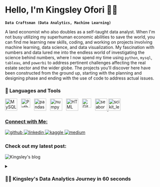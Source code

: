 # Hello, I'm Kingsley Ofori 🕵️‍♂️

**`Data Craftsman (Data Analytics, Machine Learning)`**

A land economist who also doubles as a self-taught data analyst. When I'm not busy utilizing my superhuman economic abilities to save the world, you can find me learning new skills, coding, and working on projects involving machine learning, data science, and data visualization. My fascination with numbers and data lured me into the endless world of investigating the science behind numbers, where I now spend my time using `python`, `mysql`, `tableau`, and `powerbi` to address pertinent challenges affecting the real estate sector and the wider globe. The projects you'll discover here have been constructed from the ground up, starting with the planning and designing phase and ending with the use of code to address actual issues.
 

### 🧰 Languages and Tools

<img align="left" alt="MySQL" width="40px" style="padding-right:10px;" src="https://cdn.jsdelivr.net/gh/devicons/devicon/icons/mysql/mysql-original.svg"/>
<img align="left" alt="Python" width="30px" style="padding-right:10px;" src="https://cdn.jsdelivr.net/gh/devicons/devicon/icons/python/python-plain.svg"/>
<img align="left" alt="pandas" width="40px" style="padding-right:10px;" src="https://cdn.jsdelivr.net/gh/devicons/devicon/icons/pandas/pandas-original.svg" />
<img align="left" alt="numpy" width="40px" style="padding-right:10px;" src="https://cdn.jsdelivr.net/gh/devicons/devicon/icons/numpy/numpy-original.svg" />
<img align="left" alt="HTML" width="40px" style="padding-right:10px;" src="https://cdn.jsdelivr.net/gh/devicons/devicon/icons/html5/html5-plain.svg" />
<a href="https://seaborn.pydata.org/" target="_blank" rel="noreferrer"> <img src="https://seaborn.pydata.org/_images/logo-mark-lightbg.svg" alt="seaborn" width="40" height="40"/>
<img src="https://upload.wikimedia.org/wikipedia/commons/0/05/Scikit_learn_logo_small.svg" alt="scikit_learn" width="40" height="40"/>
<img align="left" alt="GitHub" width="30px" style="padding-right:10px;" src="https://cdn.jsdelivr.net/gh/devicons/devicon/icons/github/github-original.svg"/>


### Connect with Me:

<a href="https://github.com/kingsleyofori" target="_blank">
<img src=https://img.shields.io/badge/github-%2324292e.svg?&style=for-the-badge&logo=github&logoColor=white alt=github style="margin-bottom: 5px;" />
<a href="https://linkedin.com/in/kingsleyofori" target="_blank">
<img src=https://img.shields.io/badge/linkedin-%231E77B5.svg?&style=for-the-badge&logo=linkedin&logoColor=white alt=linkedin style="margin-bottom: 5px;" />
</a>
<a href="https://www.kaggle.com/kingsleyofori" target="_blank">
<img src=https://img.shields.io/badge/kaggle-%2344BAE8.svg?&style=for-the-badge&logo=kaggle&logoColor=white alt=kaggle style="margin-bottom: 5px;" />
</a>
<a href="https://medium.com/@kingsleyofori" target="_blank">
<img src=https://img.shields.io/badge/medium-%23292929.svg?&style=for-the-badge&logo=medium&logoColor=white alt=medium style="margin-bottom: 5px;" />
</a> 

### Check out my latest post:
![Kingsley's blog](https://github-read-medium.vercel.app/latest?username=kingsleyofori&limit=6&theme=discord_old_blurple)


<details>
 <summary><h3>👨‍💻 Kingsley's Data Analytics Journey in 60 seconds</h3></summary>
I made my first venture into data science around June 2022 when I made the decision to spend my entire day studying it. I had no prior experience with computer programming when I first began out as a student, but after watching my first YouTube courses, I fell in love with MySQL. In all honesty, I was craving more. With my new skill set, I wanted to almost completely understand everything before I started looking for a career in data science. After MySQL, I began attending Power BI courses to learn how to visually exhibit my exported queries. For someone like me, who had no prior experience with computers, making this change was a major step. I wanted more, though. I was first worried that I wouldn't be able to learn Python and become skilled with it because I don't have a background in computer science. I quickly skimmed a five-minute YouTube tutorial on Python and was impressed by the mention of pandas and the numpy package. Going back in time, I was able to pick up Python and add it to my list of essential technological skills. I take delight in having learned this new ability because it has been one of my life's successes. Additionally, I enjoy the daily opportunity to learn something new. Mate, join me on this journey!

<br />

#
